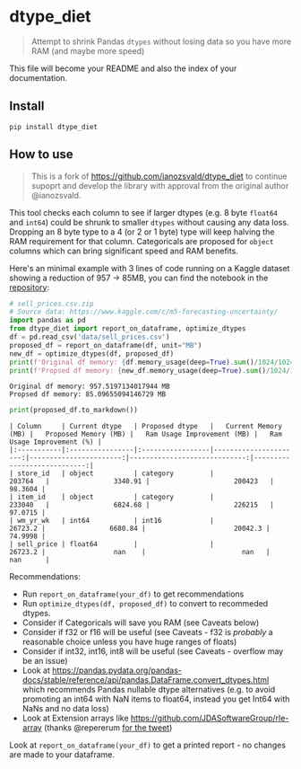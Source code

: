 # dtype_diet
> Attempt to shrink Pandas `dtypes` without losing data so you have more RAM (and maybe more speed)


This file will become your README and also the index of your documentation.

## Install

`pip install dtype_diet`

## How to use

> This is a fork of https://github.com/ianozsvald/dtype_diet to continue supoprt and develop the library with approval from the original author @ianozsvald.

This tool checks each column to see if larger dtypes (e.g. 8 byte `float64` and `int64`) could be shrunk to smaller `dtypes` without causing any data loss. 
Dropping an 8 byte type to a 4 (or 2 or 1 byte) type will keep halving the RAM requirement for that column.  Categoricals are proposed for `object` columns which can bring significant speed and RAM benefits.


Here's an minimal example with 3 lines of code running on a Kaggle dataset showing a reduction of 957 -> 85MB, you can find the notebook in the [repository](https://github.com/noklam/dtype_diet/01_example.ipynb):

```python
# sell_prices.csv.zip 
# Source data: https://www.kaggle.com/c/m5-forecasting-uncertainty/
import pandas as pd
from dtype_diet import report_on_dataframe, optimize_dtypes
df = pd.read_csv('data/sell_prices.csv')
proposed_df = report_on_dataframe(df, unit="MB")
new_df = optimize_dtypes(df, proposed_df)
print(f'Original df memory: {df.memory_usage(deep=True).sum()/1024/1024} MB')
print(f'Propsed df memory: {new_df.memory_usage(deep=True).sum()/1024/1024} MB')
```

    Original df memory: 957.5197134017944 MB
    Propsed df memory: 85.09655094146729 MB
    

```python
print(proposed_df.to_markdown())
```

    | Column     | Current dtype   | Proposed dtype   |   Current Memory (MB) |   Proposed Memory (MB) |   Ram Usage Improvement (MB) |   Ram Usage Improvement (%) |
    |:-----------|:----------------|:-----------------|----------------------:|-----------------------:|-----------------------------:|----------------------------:|
    | store_id   | object          | category         |              203764   |                3340.91 |                     200423   |                     98.3604 |
    | item_id    | object          | category         |              233040   |                6824.68 |                     226215   |                     97.0715 |
    | wm_yr_wk   | int64           | int16            |               26723.2 |                6680.84 |                      20042.3 |                     74.9998 |
    | sell_price | float64         |                  |               26723.2 |                 nan    |                        nan   |                    nan      |
    

Recommendations:

* Run `report_on_dataframe(your_df)` to get recommendations
* Run `optimize_dtypes(df, proposed_df)` to convert to recommeded dtypes.
* Consider if Categoricals will save you RAM (see Caveats below)
* Consider if f32 or f16 will be useful (see Caveats - f32 is _probably_ a reasonable choice unless you have huge ranges of floats)
* Consider if int32, int16, int8 will be useful (see Caveats - overflow may be an issue)
* Look at https://pandas.pydata.org/pandas-docs/stable/reference/api/pandas.DataFrame.convert_dtypes.html which recommends Pandas nullable dtype alternatives (e.g. to avoid promoting an int64 with NaN items to float64, instead you get Int64 with NaNs and no data loss)
* Look at Extension arrays like https://github.com/JDASoftwareGroup/rle-array (thanks @repererum [for the tweet](https://twitter.com/crepererum/status/1267441357339201536))

Look at `report_on_dataframe(your_df)` to get a printed report - no changes are made to your dataframe.
